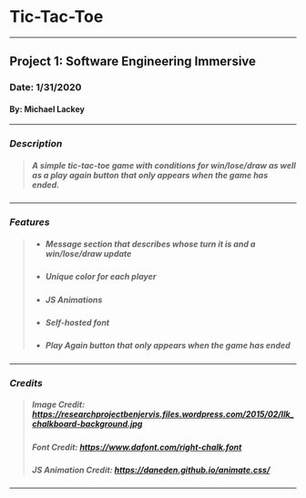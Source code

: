 # **Tic-Tac-Toe**
***

## Project 1: Software Engineering Immersive 
### Date: 1/31/2020

#### By: Michael Lackey
***

### ***Description***

>  ##### A simple tic-tac-toe game with conditions for win/lose/draw as well as a play again button that only appears when the game has ended.
***

### ***Features***

> * ##### Message section that describes whose turn it is and a win/lose/draw update
> * ##### Unique color for each player
> * ##### JS Animations
> * ##### Self-hosted font
> * ##### Play Again button that only appears when the game has ended
***

### ***Credits***

> ##### Image Credit: https://researchprojectbenjervis.files.wordpress.com/2015/02/llk_chalkboard-background.jpg
>
> ##### Font Credit: https://www.dafont.com/right-chalk.font
>  
> ##### JS Animation Credit: https://daneden.github.io/animate.css/
***